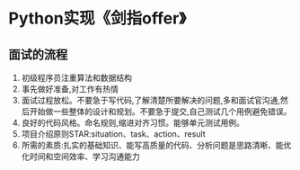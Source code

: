 # Python实现《剑指offer》
## 面试的流程
1. 初级程序员注重算法和数据结构
2. 事先做好准备,对工作有热情
3. 面试过程放松。不要急于写代码,了解清楚所要解决的问题,多和面试官沟通,然后开始做一些整体的设计和规划。不要急于提交,自己测试几个用例避免错误。
4. 良好的代码风格。命名规则,缩进对齐习惯。能够单元测试用例。
5. 项目介绍原则STAR:situation、task、action、result
6. 所需的素质:扎实的基础知识、能写高质量的代码、分析问题是思路清晰、能优化时间和空间效率、学习沟通能力